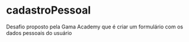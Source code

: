 # cadastroPessoal
Desafio proposto pela Gama Academy que é criar um formulário com os dados pessoais do usuário 
